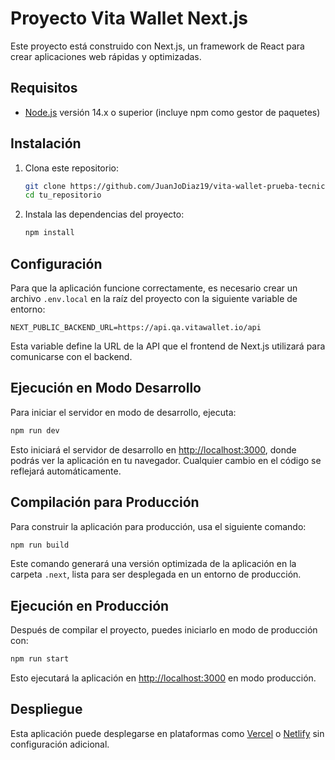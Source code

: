 
# Proyecto Vita Wallet Next.js

Este proyecto está construido con Next.js, un framework de React para crear aplicaciones web rápidas y optimizadas.

## Requisitos

- [Node.js](https://nodejs.org/) versión 14.x o superior (incluye npm como gestor de paquetes)

## Instalación

1. Clona este repositorio:

   ```bash
   git clone https://github.com/JuanJoDiaz19/vita-wallet-prueba-tecnica.git
   cd tu_repositorio
   ```

2. Instala las dependencias del proyecto:

   ```bash
   npm install
   ```

## Configuración

Para que la aplicación funcione correctamente, es necesario crear un archivo `.env.local` en la raíz del proyecto con la siguiente variable de entorno:

```env
NEXT_PUBLIC_BACKEND_URL=https://api.qa.vitawallet.io/api
```

Esta variable define la URL de la API que el frontend de Next.js utilizará para comunicarse con el backend.

## Ejecución en Modo Desarrollo

Para iniciar el servidor en modo de desarrollo, ejecuta:

```bash
npm run dev
```

Esto iniciará el servidor de desarrollo en [http://localhost:3000](http://localhost:3000), donde podrás ver la aplicación en tu navegador. Cualquier cambio en el código se reflejará automáticamente.

## Compilación para Producción

Para construir la aplicación para producción, usa el siguiente comando:

```bash
npm run build
```

Este comando generará una versión optimizada de la aplicación en la carpeta `.next`, lista para ser desplegada en un entorno de producción.

## Ejecución en Producción

Después de compilar el proyecto, puedes iniciarlo en modo de producción con:

```bash
npm run start
```

Esto ejecutará la aplicación en [http://localhost:3000](http://localhost:3000) en modo producción.

## Despliegue

Esta aplicación puede desplegarse en plataformas como [Vercel](https://vercel.com/) o [Netlify](https://www.netlify.com/) sin configuración adicional.
